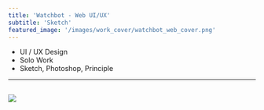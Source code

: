 ```yaml
---
title: 'Watchbot - Web UI/UX'
subtitle: 'Sketch'
featured_image: '/images/work_cover/watchbot_web_cover.png'
---
```


* UI / UX Design
* Solo Work
* Sketch, Photoshop, Principle  

<hr>


![]({{site.baseurl}}/images/work/watchbot_web/watchbot_w_0.png)
---

